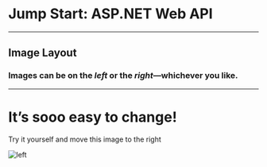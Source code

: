 # Jump Start: ASP.NET Web API

---

## Image Layout

### Images can be on the _left_ or the _right_—whichever you like. 

---

# It’s **sooo** easy to change!

Try it yourself and move this image to the right

![left](http://deckset-assets.s3-website-us-east-1.amazonaws.com/colnago1.jpg)